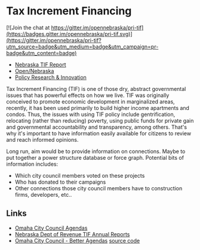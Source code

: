 # Tax Increment Financing

[![Join the chat at https://gitter.im/opennebraska/pri-tif](https://badges.gitter.im/opennebraska/pri-tif.svg)](https://gitter.im/opennebraska/pri-tif?utm_source=badge&utm_medium=badge&utm_campaign=pr-badge&utm_content=badge)

* [Nebraska TIF Report](http://ne.tif.report)
* [Open/Nebraska](https://github.com/opennebraska)
* [Policy Research & Innovation](http://www.prineb.org)

Tax Increment Financing (TIF) is one of those dry, abstract governmental
issues that has powerful effects on how we live. TIF was originally conceived
to promote economic development in marginalized areas, recently, it has been
used primarily to build higher income apartments and condos. Thus, the issues
with using TIF policy include gentrification, relocating (rather than
reducing) poverty, using public funds for private gain and governmental
accountability and transparency, among others. That's why it's important to
have information easily available for citizens to review and reach informed
opinions.

Long run, aim would be to provide information on connections. Maybe to put
together a power structure database or force graph. Potential bits of
information includes:

* Which city council members voted on these projects
* Who has donated to their campaigns
* Other connections those city council members have to construction firms, developers, etc..

## Links

* [Omaha City Council Agendas](http://www.cityofomaha.org/cityclerk/city-council/agendas)
* [Nebraska Dept of Revenue TIF Annual Reports](http://www.revenue.nebraska.gov/PAD/research/tif_reports.html)
* [Omaha City Council - Better Agendas](http://agendas.dataomaha.com/) [source code](https://github.com/mattdsteele/hackomaha-council-agendas)


